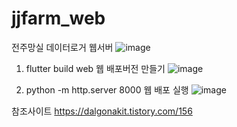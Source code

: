 # jjfarm_web
전주망실 데이터로거 웹서버
![image](https://user-images.githubusercontent.com/26830031/193433247-a226c7dc-c1c2-4fc3-95d1-f6f231bd209a.png)

1. flutter build web 웹 배포버전 만들기
![image](https://user-images.githubusercontent.com/26830031/193441465-845d61f5-c791-44aa-a31e-6a6df7bb8dd8.png)


2. python -m http.server 8000 웹 배포 실행
![image](https://user-images.githubusercontent.com/26830031/193441152-9548f959-8227-4f85-9937-d349cae5b568.png)


참조사이트
https://dalgonakit.tistory.com/156
